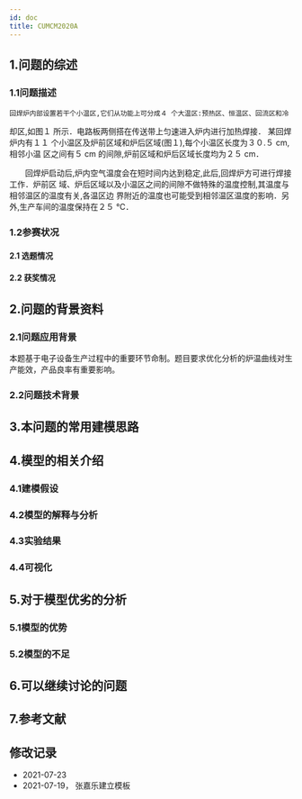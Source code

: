 ```yaml
---
id: doc
title: CUMCM2020A   
---           
```

## 1.问题的综述

### 1.1问题描述
    回焊炉内部设置若干个小温区,它们从功能上可分成４ 个大温区:预热区、恒温区、回流区和冷
却区,如图１ 所示．电路板两侧搭在传送带上匀速进入炉内进行加热焊接．
某回焊炉内有１１ 个小温区及炉前区域和炉后区域(图１),每个小温区长度为３０.５ cm,相邻小温
区之间有５ cm 的间隙,炉前区域和炉后区域长度均为２５ cm．

　　回焊炉启动后,炉内空气温度会在短时间内达到稳定,此后,回焊炉方可进行焊接工作．炉前区
域、炉后区域以及小温区之间的间隙不做特殊的温度控制,其温度与相邻温区的温度有关,各温区边
界附近的温度也可能受到相邻温区温度的影响．另外,生产车间的温度保持在２５ ℃．

### 1.2参赛状况
#### 2.1 选题情况
#### 2.2 获奖情况


## 2.问题的背景资料
### 2.1问题应用背景
本题基于电子设备生产过程中的重要环节命制。题目要求优化分析的炉温曲线对生产能效，产品良率有重要影响。
### 2.2问题技术背景

## 3.本问题的常用建模思路

## 4.模型的相关介绍

### 4.1建模假设

### 4.2模型的解释与分析

### 4.3实验结果

### 4.4可视化


## 5.对于模型优劣的分析

### 5.1模型的优势


### 5.2模型的不足
## 6.可以继续讨论的问题


## 7.参考文献


## 修改记录
- 2021-07-23
- 2021-07-19， 张嘉乐建立模板

